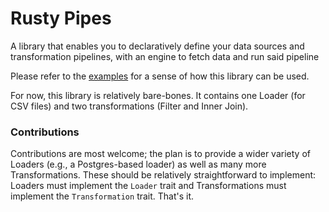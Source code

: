 # Rusty Pipes

A library that enables you to declaratively define your data sources and transformation pipelines, with an engine to
fetch data and run said pipeline

Please refer to the [examples](./examples) for a sense of how this library can be used.

For now, this library is relatively bare-bones. It contains one Loader (for CSV files) and two transformations (Filter
and Inner Join). 

### Contributions
Contributions are most welcome; the plan is to provide a wider variety of Loaders (e.g., a
Postgres-based loader) as well as many more Transformations. These should be relatively straightforward to implement: 
Loaders must implement the `Loader` trait and Transformations must implement the `Transformation` trait. That's it.

